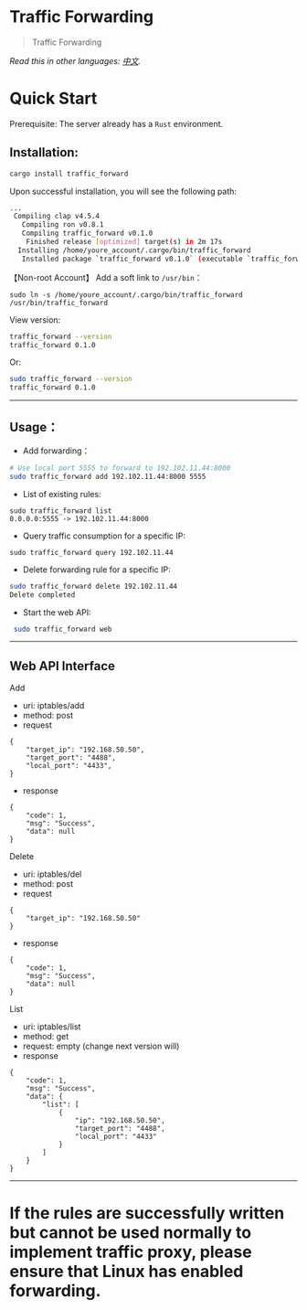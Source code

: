# Traffic Forwarding

> Traffic Forwarding

*Read this in other languages:  [中文](README.cn.md).*
# Quick Start

Prerequisite: The server already has a `Rust` environment.

## Installation:

```bash
cargo install traffic_forward
```

Upon successful installation, you will see the following path:
```bash
...
 Compiling clap v4.5.4
   Compiling ron v0.8.1
   Compiling traffic_forward v0.1.0
    Finished release [optimized] target(s) in 2m 17s
  Installing /home/youre_account/.cargo/bin/traffic_forward
   Installed package `traffic_forward v0.1.0` (executable `traffic_forward`)
```

【Non-root Account】 Add a soft link to `/usr/bin`：

```
sudo ln -s /home/youre_account/.cargo/bin/traffic_forward /usr/bin/traffic_forward
```

View version:
``` bash
traffic_forward --version
traffic_forward 0.1.0
```

Or:
``` bash
sudo traffic_forward --version
traffic_forward 0.1.0
```

---

## Usage：

* Add forwarding：

```bash
# Use local port 5555 to forward to 192.102.11.44:8000
sudo traffic_forward add 192.102.11.44:8000 5555
```

* List of existing rules:
```
sudo traffic_forward list
0.0.0.0:5555 -> 192.102.11.44:8000
```

* Query traffic consumption for a specific IP:
```
sudo traffic_forward query 192.102.11.44
```

* Delete forwarding rule for a specific IP:
```bash
sudo traffic_forward delete 192.102.11.44
Delete completed
```

* Start the web API:
```bash
 sudo traffic_forward web
```

---

## Web API Interface

Add
* uri: iptables/add
* method: post
* request
```
{
	"target_ip": "192.168.50.50",
	"target_port": "4488",
	"local_port": "4433",
}
```

* response
```
{
	"code": 1,
	"msg": "Success",
	"data": null
}
```

Delete
* uri: iptables/del
* method: post
* request
```
{
	"target_ip": "192.168.50.50"
}
```

* response
```
{
	"code": 1,
	"msg": "Success",
	"data": null
}
```

List
* uri: iptables/list
* method: get
* request: empty (change next version will) 
* response
```
{
	"code": 1,
	"msg": "Success",
	"data": {
		"list": [
			{
				"ip": "192.168.50.50",
				"target_port": "4488",
				"local_port": "4433"
			}
		]
	}
}
```

---

# If the rules are successfully written but cannot be used normally to implement traffic proxy, please ensure that Linux has enabled forwarding.